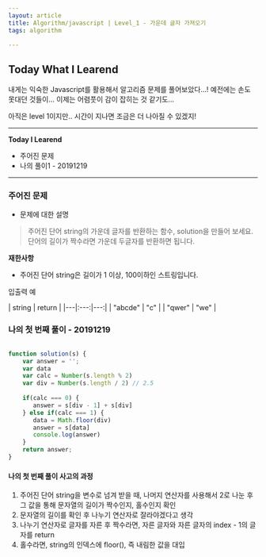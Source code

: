 ```yaml
---
layout: article
title: Algorithm/javascript | Level_1 - 가운데 글자 가져오기
tags: algorithm

---
```


## **Today What I Learend**  

내게는 익숙한 Javascript를 활용해서 
알고리즘 문제를 풀어보았다...! 
예전에는 손도 못대던 것들이... 이제는 어렴풋이 감이 잡히는 것 같기도...

아직은 level 1이지만.. 시간이 지나면 조금은 더 나아질 수 있겠지! 



---
**Today I Learend**
- 주어진 문제
- 나의 풀이1 - 20191219



---

### 주어진 문제

- 문제에 대한 설명

> 주어진 단어 string의 가운데 글자를 반환하는 함수, solution을 만들어 보세요. 단어의 길이가 짝수라면 가운데 두글자를 반환하면 됩니다.

**재한사항**  
- 주어진 단어 string은 길이가 1 이상, 100이하인 스트링입니다.


입출력 예

| string | return | 
|---|:---:|---:|
| "abcde" | "c" |
| "qwer" | "we" |  


### 나의 첫 번째 풀이 - 20191219


```javascript

function solution(s) {
    var answer = '';
    var data
    var calc = Number(s.length % 2)        
    var div = Number(s.length / 2) // 2.5
    
    if(calc === 0) {
       answer = s[div - 1] + s[div]        
    } else if(calc === 1) {
       data = Math.floor(div) 
       answer = s[data]
       console.log(answer)
    }    
    return answer;
}


```

#### 나의 첫 번째 풀이 사고의 과정

1. 주어진 단어 string을 변수로 넘겨 받을 때, 나머지 연산자를 사용해서 2로 나눈 후 그 값을 통해 문자열의 길이가 짝수인지, 홀수인지 확인
1. 문자열의 길이를 확인 후 나누기 연산자로 잘라야겠다고 생각
1. 나누기 연산자로 글자를 자른 후 짝수라면, 자른 글자와 자른 글자의 index - 1의 글자를 return 
1. 홀수라면, string의 인덱스에 floor(), 즉 내림한 값을 대입





